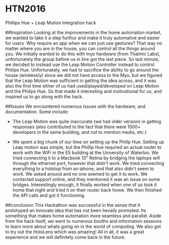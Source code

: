 # HTN2016
Phillips Hue + Leap Motion Integration hack

##Inspiration
Looking at the improvements in the home automation market, we wanted to take it a step furthur and make it truly automative and easier for users. Why require an app when we can just use gestures? That way no matter where you are in the house, you can control all the things around you. We initially wanted to do this with myo hardware (from Thalmic Labs), unfortunately the group before us in line got the last piece. So last minute, we decided to instead use the Leap Motion Controller instead to control Philips Hue. Unfortunately, we had to sacrifice the ability to go around the house (wirelessly) since we did not have access to the Myo, but we figured that the Leap Motion was sufficient in getting the idea across, and it was also the first time either of us had used/played/developed on Leap Motion and the Philips Hue. So that made it interesting and motivational for us, and inspired us to go along with the hack.

##Issues
We encountered numerous issues with the hardware, and documentation. Some include:

- The Leap Motion was quite inaccurate (we had older version) in getting responses (also contributed to the fact that there were 1000+ developers in the same building, and not to mention media, etc.)

- We spent a big chunk of our time on setting up the Phillp Hue. Setting up Leap motion was simple, but the Phillip Hue required an actual router to work with the WiFi in the E5 building at the University of Waterloo. We tried connecting it to a Macbook 13" Retina by bridging the laptops wifi through the ethernet port, however that didn't work. We tried connecting everything to a hotstop from an iphone, and that also didn't seem to work. We asked around and no one seemed to get it to work. We contacted support online, and they mentioned it was an issue on some bridges. Interestingly enough, it finally worked when one of us took it home that night and tried it on their router back home. We then finished the API calls and got it functioning.

##conclusion
This Hackathon was successful in the sense that it prototyped an innovate idea that has not been hevaily promoted. Its something that makes home automation more seamless and parallel. Aside from the hack itself, we went to numerous booths and information sessions to learn more about whats going on in the world of computing. We also got to try out the HoloLens which was amazing! All in all, it was a great experience and we will definitely come back in the future.
